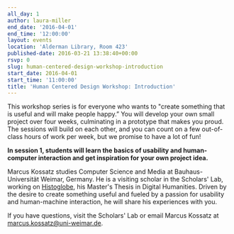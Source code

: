 ```yaml
---
all_day: 1
author: laura-miller
end_date: '2016-04-01'
end_time: '12:00:00'
layout: events
location: 'Alderman Library, Room 423'
published-date: 2016-03-21 13:38:40+00:00
rsvp: 0
slug: human-centered-design-workshop-introduction
start_date: 2016-04-01
start_time: '11:00:00'
title: 'Human Centered Design Workshop: Introduction'
---
```










This workshop series is for everyone who wants to "create something that is useful and will make people happy.” You will develop your own small project over four weeks, culminating in a prototype that makes you proud.  The sessions will build on each other, and you can count on a few out-of-class hours of work per week, but we promise to have a lot of fun!

**In session 1, students will learn the basics of usability and human-computer interaction and get inspiration for your own project idea.**














Marcus Kossatz studies Computer Science and Media at Bauhaus-Universität Weimar, Germany. He is a visiting scholar in the Scholars' Lab, working on [Histoglobe](http://www.histoglobe.com/#), his Master's Thesis in Digital Humanities. Driven by the desire to create something useful and fueled by a passion for usability and human-machine interaction, he will share his experiences with you.














If you have questions, visit the Scholars' Lab or email Marcus Kossatz at [marcus.kossatz@uni-weimar.de](mailto:marcus.kossatz@uni-weimar.de).




















